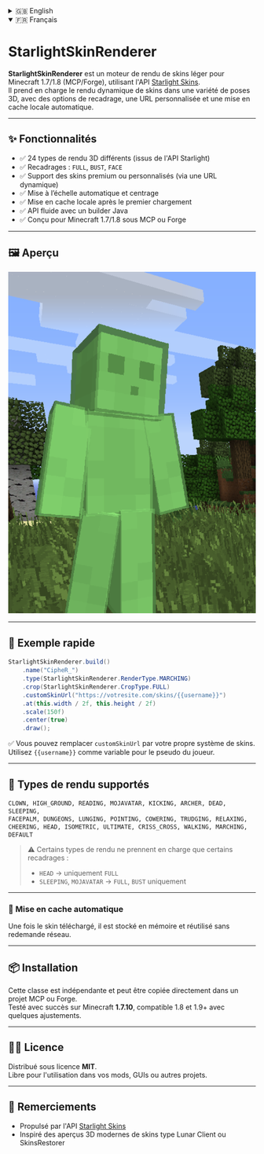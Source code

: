 <details>
  <summary>🇬🇧 English</summary>

# StarlightSkinRenderer

**StarlightSkinRenderer** is a lightweight skin renderer for Minecraft 1.7/1.8 (MCP/Forge), using the [Starlight Skins API](https://starlightskins.lunareclipse.studio).  
It supports dynamic rendering of player skins with a variety of 3D poses, crop options, custom skin URLs, and automatic local caching.

---

## ✨ Features

- ✅ 24 different 3D render types (from the Starlight Skins API)
- ✅ Crop modes: `FULL`, `BUST`, `FACE`
- ✅ Works with Mojang premium skins or custom skin servers (via dynamic URL)
- ✅ Automatic scaling and centering
- ✅ Caches skins locally after first load
- ✅ Fluent Java builder API
- ✅ Compatible with Minecraft 1.7/1.8 (MCP or Forge)

---

## 🖼 Preview

<p align="center">
  <img src="images/preview.png" alt="StarlightSkinRenderer Preview" width="800"/>
</p>

---

## 🚀 Quick Example

```java
StarlightSkinRenderer.build()
    .name("CipheR_")
    .type(StarlightSkinRenderer.RenderType.MARCHING)
    .crop(StarlightSkinRenderer.CropType.FULL)
    .customSkinUrl("https://yourwebsite.com/skins/{{username}}")
    .at(this.width / 2f, this.height / 2f)
    .scale(150f)
    .center(true)
    .draw();
```

✅ You can replace `customSkinUrl` with your own CMS or skin system.  
Use `{{username}}` as a placeholder for the player's name.

---

## 🧱 Supported Render Types

```
CLOWN, HIGH_GROUND, READING, MOJAVATAR, KICKING, ARCHER, DEAD, SLEEPING,
FACEPALM, DUNGEONS, LUNGING, POINTING, COWERING, TRUDGING, RELAXING,
CHEERING, HEAD, ISOMETRIC, ULTIMATE, CRISS_CROSS, WALKING, MARCHING, DEFAULT
```

> ⚠ Some types support only specific crop modes:  
> - `HEAD` → `FULL` only  
> - `SLEEPING`, `MOJAVATAR` → `FULL`, `BUST` only

---

### 🧠 Automatic Caching

Once downloaded, skins are cached in memory and reused without any additional requests.

---

## 📦 Installation

This is a standalone Java class that can be dropped directly into an MCP or Forge project.  
Tested with Minecraft **1.7.10**, and compatible with 1.8 and 1.9+ with small adjustments.

---

## 🧑‍💻 License

Released under the **MIT License**.  
Free to use in mods, GUIs, launchers, or any other project.

---

## 🙏 Credits

- Powered by the [Starlight Skins API](https://starlightskins.lunareclipse.studio)
- Inspired by modern 3D skin previews like Lunar Client and SkinsRestorer

</details>

<details open>
  <summary>🇫🇷 Français</summary>

# StarlightSkinRenderer

**StarlightSkinRenderer** est un moteur de rendu de skins léger pour Minecraft 1.7/1.8 (MCP/Forge), utilisant l'API [Starlight Skins](https://starlightskins.lunareclipse.studio).  
Il prend en charge le rendu dynamique de skins dans une variété de poses 3D, avec des options de recadrage, une URL personnalisée et une mise en cache locale automatique.

---

## ✨ Fonctionnalités

- ✅ 24 types de rendu 3D différents (issus de l'API Starlight)
- ✅ Recadrages : `FULL`, `BUST`, `FACE`
- ✅ Support des skins premium ou personnalisés (via une URL dynamique)
- ✅ Mise à l’échelle automatique et centrage
- ✅ Mise en cache locale après le premier chargement
- ✅ API fluide avec un builder Java
- ✅ Conçu pour Minecraft 1.7/1.8 sous MCP ou Forge

---

## 🖼 Aperçu

<p align="center">
  <img src="images/preview.png" alt="Aperçu du rendu StarlightSkinRenderer" width="800"/>
</p>

---

## 🚀 Exemple rapide

```java
StarlightSkinRenderer.build()
    .name("CipheR_")
    .type(StarlightSkinRenderer.RenderType.MARCHING)
    .crop(StarlightSkinRenderer.CropType.FULL)
    .customSkinUrl("https://votresite.com/skins/{{username}}")
    .at(this.width / 2f, this.height / 2f)
    .scale(150f)
    .center(true)
    .draw();
```

✅ Vous pouvez remplacer `customSkinUrl` par votre propre système de skins.  
Utilisez `{{username}}` comme variable pour le pseudo du joueur.

---

## 🧱 Types de rendu supportés

```
CLOWN, HIGH_GROUND, READING, MOJAVATAR, KICKING, ARCHER, DEAD, SLEEPING,
FACEPALM, DUNGEONS, LUNGING, POINTING, COWERING, TRUDGING, RELAXING,
CHEERING, HEAD, ISOMETRIC, ULTIMATE, CRISS_CROSS, WALKING, MARCHING, DEFAULT
```

> ⚠ Certains types de rendu ne prennent en charge que certains recadrages :  
> - `HEAD` → uniquement `FULL`  
> - `SLEEPING`, `MOJAVATAR` → `FULL`, `BUST` uniquement

---

### 🧠 Mise en cache automatique

Une fois le skin téléchargé, il est stocké en mémoire et réutilisé sans redemande réseau.

---

## 📦 Installation

Cette classe est indépendante et peut être copiée directement dans un projet MCP ou Forge.  
Testé avec succès sur Minecraft **1.7.10**, compatible 1.8 et 1.9+ avec quelques ajustements.

---

## 🧑‍💻 Licence

Distribué sous licence **MIT**.  
Libre pour l'utilisation dans vos mods, GUIs ou autres projets.

---

## 🙏 Remerciements

- Propulsé par l'API [Starlight Skins](https://starlightskins.lunareclipse.studio)
- Inspiré des aperçus 3D modernes de skins type Lunar Client ou SkinsRestorer

</details>
